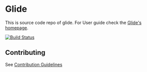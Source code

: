 Glide
=====
  
This is source code repo of glide. For User guide check the [Glide's homepage](http://glide-gae.appspot.com).

[![Build Status](https://travis-ci.org/kdabir/glide.png)](https://travis-ci.org/kdabir/glide)


## Contributing

See [Contribution Guidelines](CONTRIBUTING.md)
